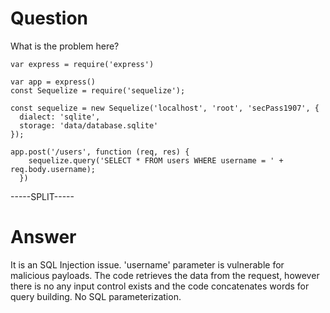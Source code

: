 # Question
 
What is the problem here?
 
```
var express = require('express')

var app = express()
const Sequelize = require('sequelize');

const sequelize = new Sequelize('localhost', 'root', 'secPass1907', {
  dialect: 'sqlite',
  storage: 'data/database.sqlite'
});

app.post('/users', function (req, res) {
    sequelize.query('SELECT * FROM users WHERE username = ' +  req.body.username);
  })
```
 
-----SPLIT-----
 
# Answer

It is an SQL Injection issue. 'username' parameter is vulnerable for malicious payloads. The code retrieves the data from the request, however there is no any input control exists and the code concatenates words for query building. No SQL parameterization.